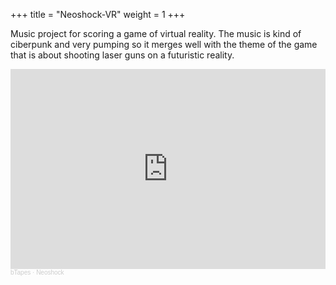 +++
title = "Neoshock-VR"
weight = 1
+++

Music project for scoring a game of virtual reality. The music is kind of ciberpunk and very pumping so it merges well with the theme of the game that is about shooting laser guns on a futuristic reality.
<iframe width="100%" height="320" scrolling="no" frameborder="no" allow="autoplay" src="https://w.soundcloud.com/player/?url=https%3A//api.soundcloud.com/playlists/1190670124&color=%23cde5e8&auto_play=false&hide_related=false&show_comments=true&show_user=true&show_reposts=false&show_teaser=true"></iframe><div style="font-size: 10px; color: #cccccc;line-break: anywhere;word-break: normal;overflow: hidden;white-space: nowrap;text-overflow: ellipsis; font-family: Interstate,Lucida Grande,Lucida Sans Unicode,Lucida Sans,Garuda,Verdana,Tahoma,sans-serif;font-weight: 100;"><a href="https://soundcloud.com/user-898122453" title="bTapes" target="_blank" style="color: #cccccc; text-decoration: none;">bTapes</a> · <a href="https://soundcloud.com/user-898122453/sets/neoshock" title="Neoshock" target="_blank" style="color: #cccccc; text-decoration: none;">Neoshock</a></div>
